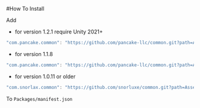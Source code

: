 #How To Install

Add 

- for version 1.2.1 require Unity 2021+
```csharp
"com.pancake.common": "https://github.com/pancake-llc/common.git?path=Assets/_Root#1.2.1",
```


- for version 1.1.8
```csharp
"com.pancake.common": "https://github.com/pancake-llc/common.git?path=Assets/_Root#1.1.8",
```


- for version 1.0.11 or older
```csharp
"com.snorlax.common": "https://github.com/snorluxe/common.git?path=Assets/_Root#1.0.11",
```

To `Packages/manifest.json`